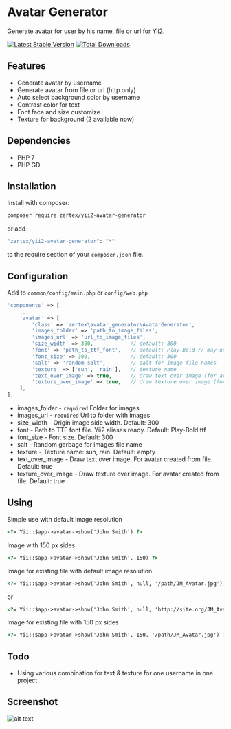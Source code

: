 # Avatar Generator

Generate avatar for user by his name, file or url for Yii2.

[![Latest Stable Version](https://poser.pugx.org/zertex/yii2-avatar-generator/v/stable.png)](https://packagist.org/packages/zertex/yii2-avatar-generator)
[![Total Downloads](https://poser.pugx.org/zertex/yii2-avatar-generator/downloads.png)](https://packagist.org/packages/zertex/yii2-avatar-generator)

## Features
- Generate avatar by username
- Generate avatar from file or url (http only)
- Auto select background color by username
- Contrast color for text
- Font face and size customize 
- Texture for background (2 available now)

## Dependencies

* PHP 7
* PHP GD

## Installation

Install with composer:

```bash
composer require zertex/yii2-avatar-generator
```

or add

```bash
"zertex/yii2-avatar-generator": "*"
```

to the require section of your `composer.json` file.

## Configuration

Add to `common/config/main.php`
or `config/web.php`

```php
'components' => [
    ...
    'avatar' => [
        'class' => 'zertex\avatar_generator\AvatarGenerator',
        'images_folder' => 'path_to_image_files',
        'images_url' => 'url_to_image_files',
        'size_width' => 300,            // default: 300
        'font' => 'path_to_ttf_font',   // default: Play-Bold // may use aliases
        'font_size' => 300,             // default: 300
        'salt' => 'random_salt',        // salt for image file names
        'texture' => ['sun', 'rain'],   // texture name
        'text_over_image' => true,      // draw text over image (for avatar from file)
        'texture_over_image' => true,   // draw texture over image (for avatar from file)
    ],
],
```

* images_folder - `required` Folder for images
* images_url - `required` Url to folder with images
* size_width - Origin image side width. Default: 300
* font - Path to TTF font file. Yii2 aliases ready. Default: Play-Bold.ttf
* font_size - Font size. Default: 300
* salt - Random garbage for images file name
* texture - Texture name: sun, rain. Default: empty
* text_over_image - Draw text over image. For avatar created from file. Default: true
* texture_over_image - Draw texture over image. For avatar created from file. Default: true

## Using

Simple use with default image resolution 
```html
<?= Yii::$app->avatar->show('John Smith') ?>
```

Image with 150 px sides
```html
<?= Yii::$app->avatar->show('John Smith', 150) ?>
```

Image for existing file with default image resolution
```html
<?= Yii::$app->avatar->show('John Smith', null, '/path/JM_Avatar.jpg') ?>
```
or
```html
<?= Yii::$app->avatar->show('John Smith', null, 'http://site.org/JM_Avatar.jpg') ?>
```

Image for existing file with 150 px sides
```html
<?= Yii::$app->avatar->show('John Smith', 150, '/path/JM_Avatar.jpg') ?>
```

## Todo

* Using various combination for text & texture for one username in one project

## Screenshot 

![alt text](http://zertex.ru/ext-banner3.png)